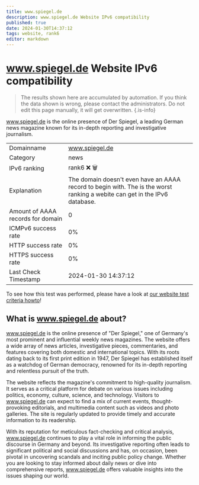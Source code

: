 ```yaml
---
title: www.spiegel.de
description: www.spiegel.de Website IPv6 compatibility
published: true
date: 2024-01-30T14:37:12
tags: website, rank6
editor: markdown
---
```


# www.spiegel.de Website IPv6 compatibility

> The results shown here are accumulated by automation. If you think the data shown is wrong, please contact the administrators. 
> Do not edit this page manually, it will get overwritten.
{.is-info}

www.spiegel.de is the online presence of Der Spiegel, a leading German news magazine known for its in-depth reporting and investigative journalism.


|   |   |
| - | - |
| Domainname | www.spiegel.de
| Category | news |
| IPv6 ranking | rank6 :x: :wastebasket: |
| Explanation | The domain doesn't even have an AAAA record to begin with. The is the worst ranking a webite can get in the IPv6 database. |
| Amount of AAAA records for domain | 0 |
| ICMPv6 success rate | 0%|
| HTTP success rate | 0% |
| HTTPS success rate | 0% |
| Last Check Timestamp | 2024-01-30 14:37:12 |

To see how this test was performed, please have a look at [our website test criteria howto](/howto/testcriteria/website)!


## What is www.spiegel.de about?
www.spiegel.de is the online presence of "Der Spiegel," one of Germany's most prominent and influential weekly news magazines. The website offers a wide array of news articles, investigative pieces, commentaries, and features covering both domestic and international topics. With its roots dating back to its first print edition in 1947, Der Spiegel has established itself as a watchdog of German democracy, renowned for its in-depth reporting and relentless pursuit of the truth.

The website reflects the magazine's commitment to high-quality journalism. It serves as a critical platform for debate on various issues including politics, economy, culture, science, and technology. Visitors to www.spiegel.de can expect to find a mix of current events, thought-provoking editorials, and multimedia content such as videos and photo galleries. The site is regularly updated to provide timely and accurate information to its readership. 

With its reputation for meticulous fact-checking and critical analysis, www.spiegel.de continues to play a vital role in informing the public discourse in Germany and beyond. Its investigative reporting often leads to significant political and social discussions and has, on occasion, been pivotal in uncovering scandals and inciting public policy change. Whether you are looking to stay informed about daily news or dive into comprehensive reports, www.spiegel.de offers valuable insights into the issues shaping our world.



